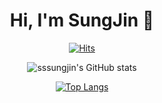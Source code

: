 <div align="center">
  
<h1 align="center"> Hi, I'm SungJin 👋</h1>


[![Hits](https://hits.seeyoufarm.com/api/count/incr/badge.svg?url=https%3A%2F%2Fgithub.com%2Fsssungjin&count_bg=%2379C83D&title_bg=%23555555&icon=&icon_color=%23E7E7E7&title=hits&edge_flat=false)](https://hits.seeyoufarm.com)
</div>

<div align="center">
  
![sssungjin's GitHub stats](https://github-readme-stats.vercel.app/api?username=sssungjin&theme=vue&show_icons=true)

[![Top Langs](https://github-readme-stats.vercel.app/api/top-langs/?username=sssungjin&langs_count=10&layout=compact&theme=dark)](https://github.com/sssungjin/sssungjin)
</div>
</div>


<!--
**sssungjin/sssungjin** is a ✨ _special_ ✨ repository because its `README.md` (this file) appears on your GitHub profile.

Here are some ideas to get you started:

- 🔭 I’m currently working on ...
- 🌱 I’m currently learning ...
- 👯 I’m looking to collaborate on ...
- 🤔 I’m looking for help with ...
- 💬 Ask me about ...
- 📫 How to reach me: ...
- 😄 Pronouns: ...
- ⚡ Fun fact: ...
-->
